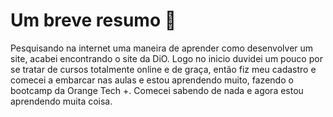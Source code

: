 # Um breve resumo :memo:

Pesquisando na internet uma maneira de aprender como desenvolver um site, acabei encontrando o site da DiO. Logo no inicio duvidei um pouco por se tratar de cursos totalmente online e de graça, então fiz meu cadastro e comecei a embarcar nas aulas e estou aprendendo muito, fazendo o bootcamp da Orange Tech +. Comecei sabendo de nada e agora estou aprendendo muita coisa.
